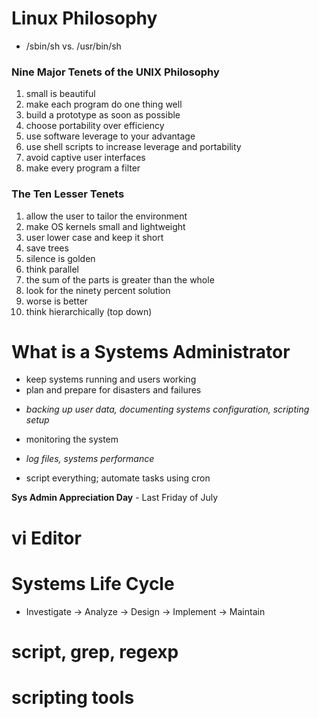 # Linux Philosophy

- /sbin/sh vs. /usr/bin/sh

### Nine Major Tenets of the UNIX Philosophy

1. small is beautiful
2. make each program do one thing well
3. build a prototype as soon as possible
4. choose portability over efficiency
5. use software leverage to your advantage
7. use shell scripts to increase leverage and portability
8. avoid captive user interfaces
9. make every program a filter

### The Ten Lesser Tenets

1. allow the user to tailor the environment
2. make OS kernels small and lightweight
3. user lower case and keep it short
4. save trees
5. silence is golden
6. think parallel
7. the sum of the parts is greater than the whole
8. look for the ninety percent solution
9. worse is better
10. think hierarchically (top down)

# What is a Systems Administrator

- keep systems running and users working
- plan and prepare for disasters and failures
* _backing up user data, documenting systems configuration, scripting setup_
- monitoring the system
* _log files, systems performance_
- script everything; automate tasks using cron

**Sys Admin Appreciation Day** - Last Friday of July

# vi Editor

# Systems Life Cycle

- Investigate -> Analyze -> Design -> Implement -> Maintain

# script, grep, regexp

# scripting tools
